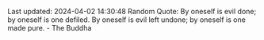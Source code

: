 Last updated: 2024-04-02 14:30:48
Random Quote: By oneself is evil done; by oneself is one defiled. By oneself is evil left undone; by oneself is one made pure. - The Buddha